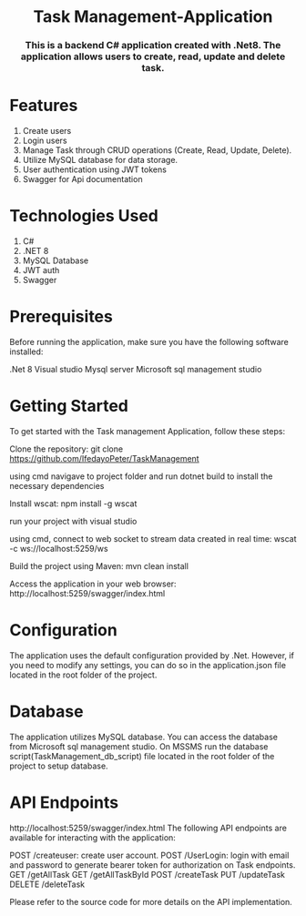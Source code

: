 <h1 align="center">Task Management-Application</h1>
<h3 align="center">This is a backend C# application created with .Net8. The application allows users to create, read, update and delete task.</h3>

# Features
1. Create users
2. Login users
3. Manage Task through CRUD operations (Create, Read, Update, Delete).
4. Utilize MySQL database for data storage.
5. User authentication using JWT tokens
6. Swagger for Api documentation 

# Technologies Used
1. C#
2. .NET 8
3. MySQL Database
4. JWT auth
5. Swagger

# Prerequisites
Before running the application, make sure you have the following software installed:

.Net 8
Visual studio
Mysql server
Microsoft sql management studio

# Getting Started
To get started with the Task management Application, follow these steps:

Clone the repository:
git clone https://github.com/IfedayoPeter/TaskManagement

using cmd navigave to project folder and run dotnet build to install the necessary dependencies

Install wscat:
npm install -g wscat

run your project with visual studio

using cmd, connect to web socket to stream data created in real time:
wscat -c ws://localhost:5259/ws

Build the project using Maven:
mvn clean install

Access the application in your web browser:
http://localhost:5259/swagger/index.html

# Configuration
The application uses the default configuration provided by .Net. However, if you need to modify any settings, you can do so in the application.json file located in the root folder of the project.

# Database
The application utilizes MySQL database. You can access the database from Microsoft sql management studio.
On MSSMS run the database script(TaskManagement_db_script) file located in the root folder of the project to setup database. 

# API Endpoints
http://localhost:5259/swagger/index.html
The following API endpoints are available for interacting with the application:

POST /createuser: create user account.
POST /UserLogin: login with email and password to generate bearer token for authorization on Task endpoints.
GET /getAllTask
GET /getAllTaskById
POST /createTask
PUT /updateTask
DELETE /deleteTask

Please refer to the source code for more details on the API implementation.
